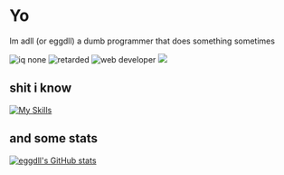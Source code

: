 <h1>Yo</h1>
Im adll (or eggdll) a dumb programmer that does something sometimes

![iq none](https://img.shields.io/badge/iq-none-8A2BE2?style=flat)
![retarded](https://img.shields.io/badge/retarded-8A2BE2?style=flat)
![web developer](https://img.shields.io/badge/web%20developer-8A2BE2?style=flat)
![](https://komarev.com/ghpvc/?username=eggdll)

## shit i know

[![My Skills](https://skillicons.dev/icons?i=html,css,js,php,cs,cpp,cloudflare,discord,dotnet,git,github,laravel,mysql,nginx,redis,visualstudio,vscode,vscodium,windows&theme=dark)](https://skillicons.dev)

## and some stats
[![eggdll's GitHub stats](https://github-readme-stats.vercel.app/api?username=eggdll&show_icons=true&theme=dark#gh-dark-mode-only)](https://github.com/anuraghazra/github-readme-stats#gh-dark-mode-only)
